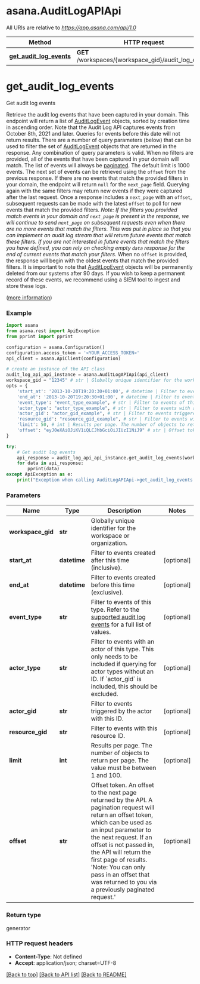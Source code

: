 # asana.AuditLogAPIApi

All URIs are relative to *https://app.asana.com/api/1.0*

Method | HTTP request | Description
------------- | ------------- | -------------
[**get_audit_log_events**](AuditLogAPIApi.md#get_audit_log_events) | **GET** /workspaces/{workspace_gid}/audit_log_events | Get audit log events

# **get_audit_log_events**

Get audit log events

Retrieve the audit log events that have been captured in your domain.  This endpoint will return a list of [AuditLogEvent](/reference/audit-log-api) objects, sorted by creation time in ascending order. Note that the Audit Log API captures events from October 8th, 2021 and later. Queries for events before this date will not return results.  There are a number of query parameters (below) that can be used to filter the set of [AuditLogEvent](/reference/audit-log-api) objects that are returned in the response. Any combination of query parameters is valid. When no filters are provided, all of the events that have been captured in your domain will match.  The list of events will always be [paginated](/docs/pagination). The default limit is 1000 events. The next set of events can be retrieved using the `offset` from the previous response. If there are no events that match the provided filters in your domain, the endpoint will return `null` for the `next_page` field. Querying again with the same filters may return new events if they were captured after the last request. Once a response includes a `next_page` with an `offset`, subsequent requests can be made with the latest `offset` to poll for new events that match the provided filters.  *Note: If the filters you provided match events in your domain and `next_page` is present in the response, we will continue to send `next_page` on subsequent requests even when there are no more events that match the filters. This was put in place so that you can implement an audit log stream that will return future events that match these filters. If you are not interested in future events that match the filters you have defined, you can rely on checking empty `data` response for the end of current events that match your filters.*  When no `offset` is provided, the response will begin with the oldest events that match the provided filters. It is important to note that [AuditLogEvent](/reference/audit-log-api) objects will be permanently deleted from our systems after 90 days. If you wish to keep a permanent record of these events, we recommend using a SIEM tool to ingest and store these logs.

([more information](https://developers.asana.com/reference/getauditlogevents))

### Example
```python
import asana
from asana.rest import ApiException
from pprint import pprint

configuration = asana.Configuration()
configuration.access_token = '<YOUR_ACCESS_TOKEN>'
api_client = asana.ApiClient(configuration)

# create an instance of the API class
audit_log_api_api_instance = asana.AuditLogAPIApi(api_client)
workspace_gid = "12345" # str | Globally unique identifier for the workspace or organization.
opts = { 
    'start_at': '2013-10-20T19:20:30+01:00', # datetime | Filter to events created after this time (inclusive).
    'end_at': '2013-10-20T19:20:30+01:00', # datetime | Filter to events created before this time (exclusive).
    'event_type': "event_type_example", # str | Filter to events of this type. Refer to the [supported audit log events](/docs/audit-log-events#supported-audit-log-events) for a full list of values.
    'actor_type': "actor_type_example", # str | Filter to events with an actor of this type. This only needs to be included if querying for actor types without an ID. If `actor_gid` is included, this should be excluded.
    'actor_gid': "actor_gid_example", # str | Filter to events triggered by the actor with this ID.
    'resource_gid': "resource_gid_example", # str | Filter to events with this resource ID.
    'limit': 50, # int | Results per page. The number of objects to return per page. The value must be between 1 and 100.
    'offset': "eyJ0eXAiOJiKV1iQLCJhbGciOiJIUzI1NiJ9" # str | Offset token. An offset to the next page returned by the API. A pagination request will return an offset token, which can be used as an input parameter to the next request. If an offset is not passed in, the API will return the first page of results. 'Note: You can only pass in an offset that was returned to you via a previously paginated request.'
}

try:
    # Get audit log events
    api_response = audit_log_api_api_instance.get_audit_log_events(workspace_gid, opts)
    for data in api_response:
        pprint(data)
except ApiException as e:
    print("Exception when calling AuditLogAPIApi->get_audit_log_events: %s\n" % e)
```

### Parameters

Name | Type | Description  | Notes
------------- | ------------- | ------------- | -------------
 **workspace_gid** | **str**| Globally unique identifier for the workspace or organization. | 
 **start_at** | **datetime**| Filter to events created after this time (inclusive). | [optional] 
 **end_at** | **datetime**| Filter to events created before this time (exclusive). | [optional] 
 **event_type** | **str**| Filter to events of this type. Refer to the [supported audit log events](/docs/audit-log-events#supported-audit-log-events) for a full list of values. | [optional] 
 **actor_type** | **str**| Filter to events with an actor of this type. This only needs to be included if querying for actor types without an ID. If &#x60;actor_gid&#x60; is included, this should be excluded. | [optional] 
 **actor_gid** | **str**| Filter to events triggered by the actor with this ID. | [optional] 
 **resource_gid** | **str**| Filter to events with this resource ID. | [optional] 
 **limit** | **int**| Results per page. The number of objects to return per page. The value must be between 1 and 100. | [optional] 
 **offset** | **str**| Offset token. An offset to the next page returned by the API. A pagination request will return an offset token, which can be used as an input parameter to the next request. If an offset is not passed in, the API will return the first page of results. &#x27;Note: You can only pass in an offset that was returned to you via a previously paginated request.&#x27; | [optional] 

### Return type

generator

### HTTP request headers

 - **Content-Type**: Not defined
 - **Accept**: application/json; charset=UTF-8

[[Back to top]](#) [[Back to API list]](../README.md#documentation-for-api-endpoints) [[Back to README]](../README.md)


